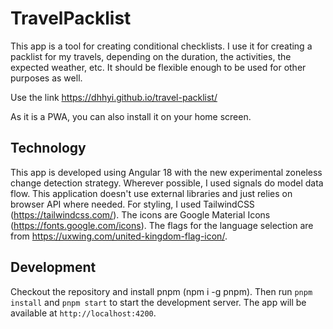 # TravelPacklist

This app is a tool for creating conditional checklists. I use it for creating a packlist for my travels, depending on the duration, the activities, the expected weather, etc. It should be flexible enough to be used for other purposes as well.

Use the link https://dhhyi.github.io/travel-packlist/

As it is a PWA, you can also install it on your home screen.

## Technology

This app is developed using Angular 18 with the new experimental zoneless change detection strategy. Wherever possible, I used signals do model data flow. This application doesn't use external libraries and just relies on browser API where needed. For styling, I used TailwindCSS (https://tailwindcss.com/). The icons are Google Material Icons (https://fonts.google.com/icons). The flags for the language selection are from https://uxwing.com/united-kingdom-flag-icon/.

## Development

Checkout the repository and install pnpm (npm i -g pnpm). Then run `pnpm install` and `pnpm start` to start the development server. The app will be available at `http://localhost:4200`.
